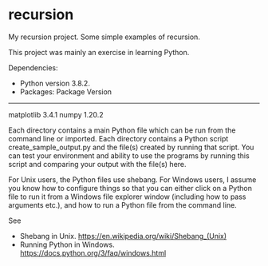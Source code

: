 # recursion
My recursion project.
Some simple examples of recursion.

This project was mainly an exercise in learning Python.

Dependencies:
- Python version 3.8.2.
- Packages:
Package         Version
--------------- -------
matplotlib      3.4.1
numpy           1.20.2

Each directory contains a main Python file which can be run from the command line or imported.
Each directory contains a Python script create_sample_output.py and the file(s) created by running that script. You can test your environment and ability to use the programs by running this script and comparing your output with the file(s) here.

For Unix users, the Python files use shebang. For Windows users, I assume you know how to configure things so that you can either click on a Python file to run it from a Windows file explorer window (including how to pass arguments etc.), and how to run a Python file from the command line.

See
* Shebang in Unix.
https://en.wikipedia.org/wiki/Shebang_(Unix)
* Running Python in Windows.
https://docs.python.org/3/faq/windows.html
